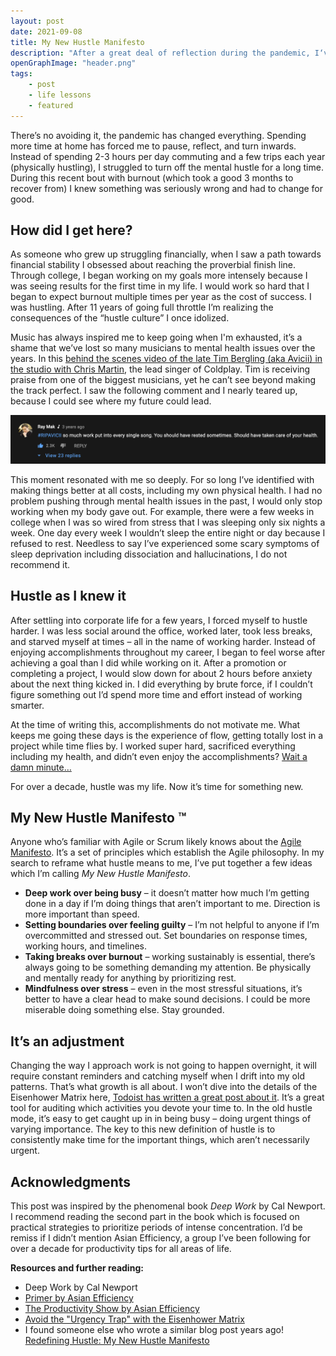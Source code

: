 ```yaml
---
layout: post
date: 2021-09-08
title: My New Hustle Manifesto
description: "After a great deal of reflection during the pandemic, I‘ve begun to rethink how I want work."
openGraphImage: "header.png"
tags:
    - post
    - life lessons
    - featured
---
```


There’s no avoiding it, the pandemic has changed everything. Spending more time at home has forced me to pause, reflect, and turn inwards. Instead of spending 2-3 hours per day commuting and a few trips each year (physically hustling), I struggled to turn off the mental hustle for a long time. During this recent bout with burnout (which took a good 3 months to recover from) I knew something was seriously wrong and had to change for good.

## How did I get here?

As someone who grew up struggling financially, when I saw a path towards financial stability I obsessed about reaching the proverbial finish line. Through college, I began working on my goals more intensely because I was seeing results for the first time in my life. I would work so hard that I began to expect burnout multiple times per year as the cost of success. I was hustling. After 11 years of going full throttle I’m realizing the consequences of the “hustle culture” I once idolized. 

Music has always inspired me to keep going when I'm exhausted, it’s a shame that we’ve lost so many musicians to mental health issues over the years. In this [behind the scenes video of the late Tim Bergling (aka Avicii) in the studio with Chris Martin](https://www.youtube.com/watch?v=XaQ2xkBadvc), the lead singer of Coldplay. Tim is receiving praise from one of the biggest musicians, yet he can’t see beyond making the track perfect. I saw the following comment and I nearly teared up, because I could see where my future could lead.

![Screenshot of a YouTube comment saying "#RIPAvicii so much work put into every single song. You should have rested sometimes. Should have taken care of your health."](./avicii-youtube-comment.png)

This moment resonated with me so deeply. For so long I’ve identified with making things better at all costs, including my own physical health. I had no problem pushing through mental health issues in the past, I would only stop working when my body gave out. For example, there were a few weeks in college when I was so wired from stress that I was sleeping only six nights a week. One day every week I wouldn’t sleep the entire night or day because I refused to rest. Needless to say I’ve experienced some scary symptoms of sleep deprivation including dissociation and hallucinations, I do not recommend it.

## Hustle as I knew it

After settling into corporate life for a few years, I forced myself to hustle harder. I was less social around the office, worked later, took less breaks, and starved myself at times – all in the name of working harder. Instead of enjoying accomplishments throughout my career, I began to feel worse after achieving a goal than I did while working on it. After a promotion or completing a project, I would slow down for about 2 hours before anxiety about the next thing kicked in. I did everything by brute force, if I couldn’t figure something out I’d spend more time and effort instead of working smarter.

At the time of writing this, accomplishments do not motivate me. What keeps me going these days is the experience of flow, getting totally lost in a project while time flies by. I worked super hard, sacrificed everything including my health, and didn’t even enjoy the accomplishments? [Wait a damn minute…](https://www.youtube.com/watch?v=8X-ixRXnRMU)

For over a decade, hustle was my life. Now it’s time for something new.

## My New Hustle Manifesto ™️

Anyone who’s familiar with Agile or Scrum likely knows about the [Agile Manifesto](https://agilemanifesto.org/). It’s a set of principles which establish the Agile philosophy. In my search to reframe what hustle means to me, I’ve put together a few ideas which I’m calling *My New Hustle Manifesto*.

* **Deep work over being busy** – it doesn’t matter how much I’m getting done in a day if I’m doing things that aren’t important to me. Direction is more important than speed.
* **Setting boundaries over feeling guilty** – I’m not helpful to anyone if I’m overcommitted and stressed out. Set boundaries on response times, working hours, and timelines.
* **Taking breaks over burnout** – working sustainably is essential, there’s always going to be something demanding my attention. Be physically and mentally ready for anything by prioritizing rest.
* **Mindfulness over stress** – even in the most stressful situations, it’s better to have a clear head to make sound decisions. I could be more miserable doing something else. Stay grounded.

## It’s an adjustment

Changing the way I approach work is not going to happen overnight, it will require constant reminders and catching myself when I drift into my old patterns. That’s what growth is all about. I won’t dive into the details of the Eisenhower Matrix here, [Todoist has written a great post about it](https://todoist.com/productivity-methods/eisenhower-matrix). It’s a great tool for auditing which activities you devote your time to. In the old hustle mode, it’s easy to get caught up in in being busy – doing urgent things of varying importance. The key to this new definition of hustle is to consistently make time for the important things, which aren’t necessarily urgent.

## Acknowledgments

This post was inspired by the phenomenal book *Deep Work* by Cal Newport. I recommend reading the second part in the book which is focused on practical strategies to prioritize periods of intense concentration. I’d be remiss if I didn’t mention Asian Efficiency, a group I’ve been following for over a decade for productivity tips for all areas of life.

**Resources and further reading:**

* Deep Work by Cal Newport
* [Primer by Asian Efficiency](https://store.asianefficiency.com/primer/)
* [The Productivity Show by Asian Efficiency](https://www.asianefficiency.com/podcasts/)
* [Avoid the "Urgency Trap" with the Eisenhower Matrix](https://todoist.com/productivity-methods/eisenhower-matrix)
* I found someone else who wrote a similar blog post years ago! [Redefining Hustle: My New Hustle Manifesto](https://www.kaylainthecity.com/2017/01/26/redefining-hustle/)